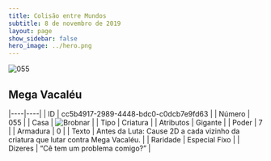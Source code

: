```yaml
---
title: Colisão entre Mundos
subtitle: 8 de novembro de 2019
layout: page
show_sidebar: false
hero_image: ../hero.png
---
```


![055](https://cdn.keyforgegame.com/media/card_front/pt/452_055_RGWMFPFRJCQM_pt.png)

## Mega Vacaléu

|----|----|
| ID | cc5b4917-2989-4448-bdc0-c0dcb7e9fd63 |
| Número | 055 |
| Casa | ![Brobnar](https://archonarcana.com/images/thumb/e/e0/Brobnar.png/22px-Brobnar.png "Brobnar") |
| Tipo | Criatura |
| Atributos | Gigante |
| Poder | 7 |
| Armadura | 0 |
| Texto | Antes da Luta: Cause 2D a cada vizinho da criatura que lutar contra Mega Vacaléu. |
| Raridade | Especial Fixo |
| Dizeres | “Cê tem um problema comigo?” |
